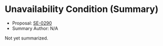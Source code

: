 # Unavailability Condition (Summary)

* Proposal: [SE-0290](https://github.com/apple/swift-evolution/blob/main/proposals/0290-negative-availability.md)
* Summary Author: N/A

Not yet summarized.
